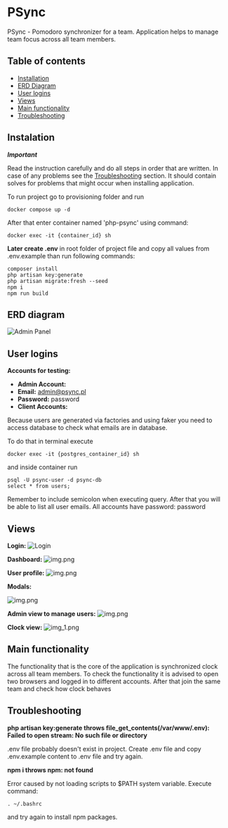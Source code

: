 # PSync

PSync - Pomodoro synchronizer for a team. Application helps to manage team focus across all team members.

## Table of contents
* [Installation](#instalation)
* [ERD Diagram](#erd-diagram)
* [User logins](#user-logins)
* [Views](#views)
* [Main functionality](#main-functionality)
* [Troubleshooting](#Troubleshooting)


## Instalation
***Important***

Read the instruction carefully and do all steps in order that are written. In case of any problems see the [Troubleshooting](#Troubleshooting) section. It should contain solves for problems that might occur when installing application.

To run project go to provisioning folder and run 
```
docker compose up -d
```

After that enter container named 'php-psync' using command:
```
docker exec -it {container_id} sh 
```
**Later create .env** in root folder of project file and copy all values from .env.example than run following commands:
```
composer install
php artisan key:generate
php artisan migrate:fresh --seed
npm i
npm run build
```

## ERD diagram
![Admin Panel](readme_images/ERD.png)

## User logins
**Accounts for testing:**
- **Admin Account:**
- **Email:** admin@psync.pl
- **Password:** password
- **Client Accounts:**

Because users are generated via factories and using faker you need to access database to check what emails are in database.

To do that in terminal execute 
```
docker exec -it {postgres_container_id} sh
```
and inside container run 
```
psql -U psync-user -d psync-db
select * from users;
```
Remember to include semicolon when executing query. After that you will be able to list all user emails. All accounts have password: password
## Views
**Login:**
![Login](readme_images/login.png)

**Dashboard:**
![img.png](readme_images/Dashboard.png)

**User profile:**
![img.png](readme_images/user_profile.png)

**Modals:**

![img.png](readme_images/modal.png)

**Admin view to manage users:**
![img.png](readme_images/img.png)

**Clock view:**
![img_1.png](readme_images/img_1.png)

## Main functionality
The functionality that is the core of the application is synchronized clock across all team members. To check the functionality it is advised to open two
browsers and logged in to different accounts. After that join the same team and check how clock behaves

## Troubleshooting
**php artisan key:generate throws file_get_contents(/var/www/.env): Failed to open stream: No such file or directory**

.env file probably doesn't exist in project. Create .env file and copy .env.example content to .env file and try again.

**npm i throws npm: not found**

Error caused by not loading scripts to $PATH system variable. Execute command:
```
. ~/.bashrc
```
and try again to install npm packages.
